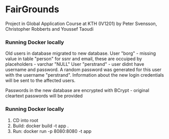 # FairGrounds  
Project in Global Application Course at KTH (IV1201) by Peter Svensson, Christopher Robberts and Youssef Taoudi

### Running Docker locally
Old users in database migrated to new database.
User "borg" - missing value in table "person" for ssnr and email, these are occuiped by placeholders - varchar "NULL"
User "perstrand" - user didnt have username and password. A random password was generated for this user with the username "perstrand". Information about the new login credentials will be sent to the affected users.

Passwords in the new database are encrypted with BCrypt - original cleartext passwords will be provided

### Running Docker locally
1. CD into root
2. Build:
docker build -t app .
3. Run:
docker run -p 8080:8080 -t app
